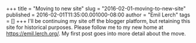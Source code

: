 +++
title = "Moving to new site"
slug = "2016-02-01-moving-to-new-site"
published = 2016-02-01T11:35:00.001000-08:00
author = "Emil Lerch"
tags = []
+++
I'll be continuing my site off the blogger platform, but retaining this
site for historical purposes. Please follow me to my new home at
<https://emil.lerch.org/>. My first post goes into more detail about the
move.

